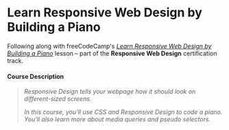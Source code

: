# Learn Responsive Web Design by Building a Piano
Following along with freeCodeCamp's _[Learn Responsive Web Design by Building a Piano](https://www.freecodecamp.org/learn/2022/responsive-web-design/#learn-responsive-web-design-by-building-a-piano)_ lesson – part of the **Responsive Web Design** certification track.

#### Course Description
> _Responsive Design tells your webpage how it should look on different-sized screens._
>
> _In this course, you'll use CSS and Responsive Design to code a piano. You'll also learn more about media queries and pseudo selectors._
